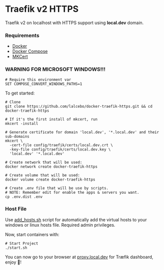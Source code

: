 # Traefik v2 HTTPS

Traefik v2 on localhost with HTTPS support using **local.dev** domain.

### Requirements

- [Docker](https://www.docker.com)
- [Docker Compose](https://docs.docker.com/compose/install)
- [MKCert](https://github.com/FiloSottile/mkcert)

### WARNING FOR MICROSOFT WINDOWS!!!

```shell
# Require this environment var
SET COMPOSE_CONVERT_WINDOWS_PATHS=1
```

To get started:

```shell
# Clone
git clone https://github.com/lalcebo/docker-traefik-https.git && cd docker-traefik-https

# If it's the first install of mkcert, run
mkcert -install

# Generate certificate for domain 'local.dev', '*.local.dev' and their sub-domains
mkcert \
  -cert-file config/traefik/certs/local.dev.crt \
  -key-file config/traefik/certs/local.dev.key \
  'local.dev' '*.local.dev'

# Create network that will be used:
docker network create docker-traefik-https

# Create volume that will be used:
docker volume create docker-traefik-https

# Create .env file that will be use by scripts.
# NOTE: Remember edit for enable the apps & servers you want.
cp .env.dist .env
```

### Host File

Use [add_hosts.sh](add_hosts.sh) script for automatically add the virtual hosts to your windows or linux hosts file. Required admin privileges.

Now, start containers with:

```shell
# Start Project
./start.sh
```

You can now go to your browser at [proxy.local.dev](https://proxy.local.dev) for Træfik dashboard, enjoy 🚀!
